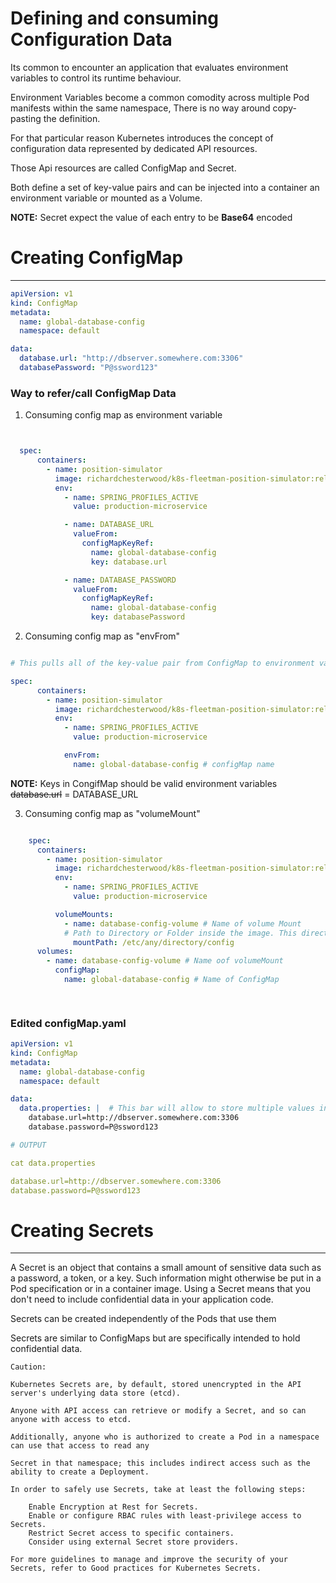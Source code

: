 # Defining and consuming Configuration Data

Its common to encounter an application that evaluates environment variables to control its runtime behaviour.

Environment Variables become a common comodity across multiple Pod manifests within the same namespace, There is no way around copy-pasting the definition.

For that particular reason Kubernetes introduces the concept of configuration data represented by dedicated API resources.

Those Api resources are called ConfigMap and Secret.

Both define a set of key-value pairs and can be injected into a container an environment variable or mounted as a Volume.

**NOTE:** Secret expect the value of each entry to be **Base64** encoded

# Creating ConfigMap
-------------

```yaml
apiVersion: v1
kind: ConfigMap
metadata: 
  name: global-database-config
  namespace: default

data:
  database.url: "http://dbserver.somewhere.com:3306"
  databasePassword: "P@ssword123"
  ```

### Way to refer/call ConfigMap Data

1. Consuming config map as environment variable

```yaml


  spec:
      containers:
        - name: position-simulator
          image: richardchesterwood/k8s-fleetman-position-simulator:release2
          env:
            - name: SPRING_PROFILES_ACTIVE
              value: production-microservice

            - name: DATABASE_URL
              valueFrom:
                configMapKeyRef:
                  name: global-database-config
                  key: database.url

            - name: DATABASE_PASSWORD
              valueFrom:
                configMapKeyRef:
                  name: global-database-config
                  key: databasePassword


```

2. Consuming config map as "envFrom"

```yaml

# This pulls all of the key-value pair from ConfigMap to environment varibale

spec:
      containers:
        - name: position-simulator
          image: richardchesterwood/k8s-fleetman-position-simulator:release2
          env:
            - name: SPRING_PROFILES_ACTIVE
              value: production-microservice

            envFrom:
              name: global-database-config # configMap name
```

**NOTE:** Keys in CongifMap should be valid environment variables
    ~~database.url~~ = DATABASE_URL

3. Consuming config map as "volumeMount"

```yaml

    spec:
      containers:
        - name: position-simulator
          image: richardchesterwood/k8s-fleetman-position-simulator:release2
          env:
            - name: SPRING_PROFILES_ACTIVE
              value: production-microservice

          volumeMounts:
            - name: database-config-volume # Name of volume Mount
            # Path to Directory or Folder inside the image. This directory will be created automatically
              mountPath: /etc/any/directory/config
      volumes: 
        - name: database-config-volume # Name oof volumeMount
          configMap: 
            name: global-database-config # Name of ConfigMap 

          
```

### Edited configMap.yaml

```yaml
apiVersion: v1
kind: ConfigMap
metadata: 
  name: global-database-config
  namespace: default

data:
  data.properties: |  # This bar will allow to store multiple values in a file data.properties
    database.url=http://dbserver.somewhere.com:3306
    database.password=P@ssword123

# OUTPUT 

cat data.properties

database.url=http://dbserver.somewhere.com:3306
database.password=P@ssword123

```

# Creating Secrets
-----------
A Secret is an object that contains a small amount of sensitive data such as a password, a token, or a key. Such information might otherwise be put in a Pod specification or in a container image. Using a Secret means that you don't need to include confidential data in your application code.

Secrets can be created independently of the Pods that use them

Secrets are similar to ConfigMaps but are specifically intended to hold confidential data.


```
Caution:

Kubernetes Secrets are, by default, stored unencrypted in the API server's underlying data store (etcd). 

Anyone with API access can retrieve or modify a Secret, and so can anyone with access to etcd. 

Additionally, anyone who is authorized to create a Pod in a namespace can use that access to read any 

Secret in that namespace; this includes indirect access such as the ability to create a Deployment.

In order to safely use Secrets, take at least the following steps:

    Enable Encryption at Rest for Secrets.
    Enable or configure RBAC rules with least-privilege access to Secrets.
    Restrict Secret access to specific containers.
    Consider using external Secret store providers.

For more guidelines to manage and improve the security of your Secrets, refer to Good practices for Kubernetes Secrets.

```